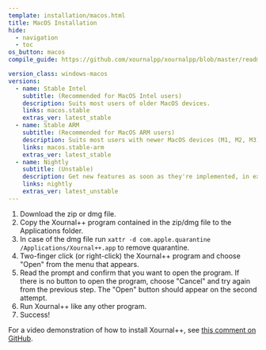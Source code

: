 ```yaml
---
template: installation/macos.html
title: MacOS Installation
hide:
  - navigation
  - toc
os_button: macos
compile_guide: https://github.com/xournalpp/xournalpp/blob/master/readme/MacBuild.md

version_class: windows-macos
versions:
  - name: Stable Intel
    subtitle: (Recommended for MacOS Intel users)
    description: Suits most users of older MacOS devices.
    links: macos.stable
    extras_ver: latest_stable
  - name: Stable ARM
    subtitle: (Recommended for MacOS ARM users)
    description: Suits most users with newer MacOS devices (M1, M2, M3).
    links: macos.stable-arm
    extras_ver: latest_stable
  - name: Nightly
    subtitle: (Unstable)
    description: Get new features as soon as they're implemented, in exchange for stability.
    links: nightly
    extras_ver: latest_unstable
---
```


1. Download the zip or dmg file.
2. Copy the Xournal++ program contained in the zip/dmg file to the Applications
   folder.
3. In case of the dmg file run `xattr -d com.apple.quarantine /Applications/Xournal++.app` to remove quarantine.
4. Two-finger click (or right-click) the Xournal++ program and choose "Open"
   from the menu that appears.
5. Read the prompt and confirm that you want to open the program. If there is no
   button to open the program, choose "Cancel" and try again from the previous
   step. The "Open" button should appear on the second attempt.
6. Run Xournal++ like any other program.
7. Success!

For a video demonstration of how to install Xournal++, see
[this comment on GitHub][video-demo].

[video-demo]: https://github.com/xournalpp/xournalpp.github.io/pull/53#issuecomment-1035994783
